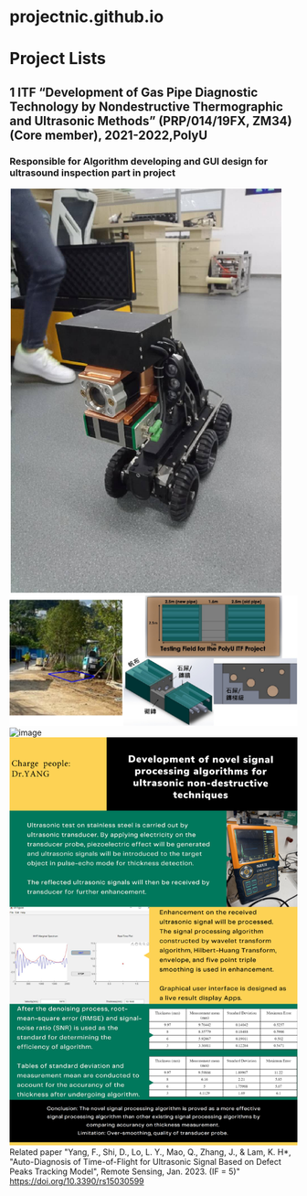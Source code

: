 # projectnic.github.io
Project Lists
===
## 1 ITF “Development of Gas Pipe Diagnostic Technology by Nondestructive Thermographic and Ultrasonic Methods” (PRP/014/19FX, ZM34)(Core member), 2021-2022,PolyU
### Responsible for Algorithm developing and GUI design for ultrasound inspection part in project 
![image](Towngas1.png)
![image](Towngas2.png) ![image](Towngas3.png)
![image](ultrasoundimage.png)
Related paper "Yang, F., Shi, D., Lo, L. Y., Mao, Q., Zhang, J., & Lam, K. H*, "Auto-Diagnosis of Time-of-Flight for Ultrasonic Signal Based on Defect Peaks Tracking Model", Remote Sensing, Jan. 2023. (IF = 5)" <a href="https://doi.org/10.3390/rs15030599"> https://doi.org/10.3390/rs15030599
